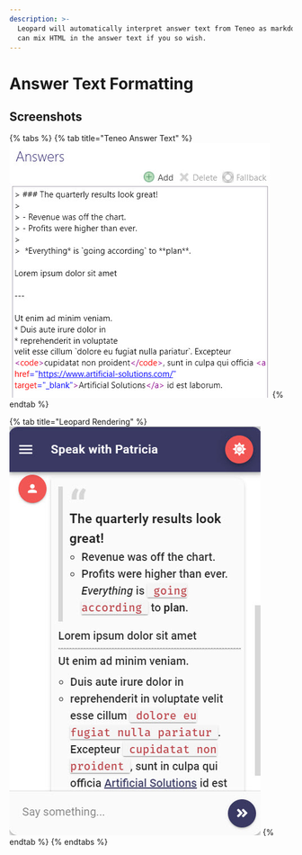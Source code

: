 ```yaml
---
description: >-
  Leopard will automatically interpret answer text from Teneo as markdown. You
  can mix HTML in the answer text if you so wish.
---
```


# Answer Text Formatting

## Screenshots

{% tabs %}
{% tab title="Teneo Answer Text" %}
![Mixing HTML and Markdown](../../.gitbook/assets/markdown.jpg)
{% endtab %}

{% tab title="Leopard Rendering" %}
![](../../.gitbook/assets/markdown-result.jpg)
{% endtab %}
{% endtabs %}

